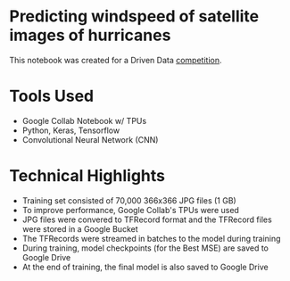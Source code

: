 # Predicting windspeed of satellite images of hurricanes
This notebook was created for a Driven Data [competition](https://www.drivendata.org/competitions/72/predict-wind-speeds/).  

# Tools Used
* Google Collab Notebook w/ TPUs
* Python, Keras, Tensorflow
* Convolutional Neural Network (CNN)

# Technical Highlights
* Training set consisted of 70,000 366x366 JPG files (1 GB)
* To improve performance, Google Collab's TPUs were used  
* JPG files were convered to TFRecord format and the TFRecord files were stored in a Google Bucket
* The TFRecords were streamed in batches to the model during training 
* During training, model checkpoints (for the Best MSE) are saved to Google Drive
* At the end of training, the final model is also saved to Google Drive
